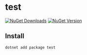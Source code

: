 # test

[![NuGet Downloads](https://img.shields.io/nuget/dt/test?logo=NuGet&label=downloads)](https://www.nuget.org/packages/test)
[![NuGet Version](https://img.shields.io/nuget/v/test?logo=NuGet&label=version)](https://www.nuget.org/packages/test)

## Install

```bash
dotnet add package test
```
